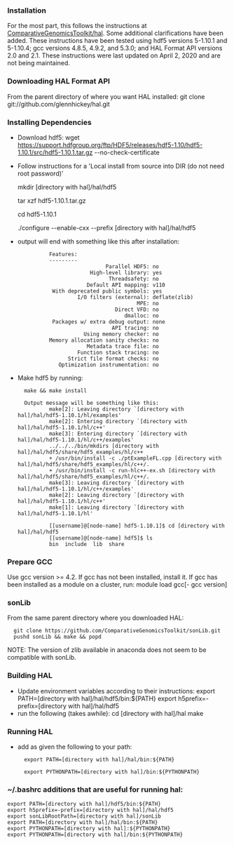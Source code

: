 ### Installation

For the most part, this follows the instructions at [ComparativeGenomicsToolkit/hal](https://github.com/ComparativeGenomicsToolkit/hal/blob/master/README.md). Some additional clarifications have been added.  These instructions have been tested using hdf5 versions 5-1.10.1 and 5-1.10.4; gcc versions 4.8.5, 4.9.2, and 5.3.0; and HAL Format API versions 2.0 and 2.1.  These instructions were last updated on April 2, 2020 and are not being maintained.


### Downloading HAL Format API

From the parent directory of where you want HAL installed:
git clone git://github.com/glennhickey/hal.git


### Installing Dependencies

* Download hdf5:
wget https://support.hdfgroup.org/ftp/HDF5/releases/hdf5-1.10/hdf5-1.10.1/src/hdf5-1.10.1.tar.gz --no-check-certificate

* Follow instructions for a 'Local install from source into DIR (do not need root password)'
	
	mkdir [directory with hal]/hal/hdf5

	tar xzf hdf5-1.10.1.tar.gz

	cd hdf5-1.10.1

	./configure --enable-cxx --prefix [directory with hal]/hal/hdf5

* output will end with something like this after installation:

				Features:
				---------
				                  Parallel HDF5: no
				             High-level library: yes
				                   Threadsafety: no
				            Default API mapping: v110
				 With deprecated public symbols: yes
				         I/O filters (external): deflate(zlib)
				                            MPE: no
				                     Direct VFD: no
				                        dmalloc: no
				 Packages w/ extra debug output: none
				                    API tracing: no
				           Using memory checker: no
				Memory allocation sanity checks: no
				            Metadata trace file: no
				         Function stack tracing: no
				      Strict file format checks: no
				   Optimization instrumentation: no

* Make hdf5 by running: 
		


		make && make install

		Output message will be something like this: 
				make[2]: Leaving directory `[directory with hal]/hal/hdf5-1.10.1/hl/examples'
				make[2]: Entering directory `[directory with hal]/hal/hdf5-1.10.1/hl/c++'
				make[3]: Entering directory `[directory with hal]/hal/hdf5-1.10.1/hl/c++/examples'
				../../../bin/mkdirs [directory with hal]/hal/hdf5/share/hdf5_examples/hl/c++
				+ /usr/bin/install -c ./ptExampleFL.cpp [directory with hal]/hal/hdf5/share/hdf5_examples/hl/c++/.
				+ /usr/bin/install -c run-hlc++-ex.sh [directory with hal]/hal/hdf5/share/hdf5_examples/hl/c++/.
				make[3]: Leaving directory `[directory with hal]/hal/hdf5-1.10.1/hl/c++/examples'
				make[2]: Leaving directory `[directory with hal]/hal/hdf5-1.10.1/hl/c++'
				make[1]: Leaving directory `[directory with hal]/hal/hdf5-1.10.1/hl'

				[[username]@[node-name] hdf5-1.10.1]$ cd [directory with hal]/hal/hdf5
				[[username]@[node-name] hdf5]$ ls
				bin  include  lib  share


### Prepare GCC 

Use gcc version >= 4.2.  If gcc has not been installed, install it.  If gcc has been installed as a module on a cluster, run:
	module load gcc[- gcc version]


### sonLib

From the same parent directory where you downloaded HAL:

	  git clone https://github.com/ComparativeGenomicsToolkit/sonLib.git
	  pushd sonLib && make && popd

NOTE: The version of zlib available in anaconda does not seem to be compatible with sonLib.


### Building HAL
* Update environment variables according to their instructions: 
		export PATH=[directory with hal]/hal/hdf5/bin:${PATH}
		export h5prefix=-prefix=[directory with hal]/hal/hdf5
* run the following (takes awhile):
		cd [directory with hal]/hal
		make 


### Running HAL

* add as given the following to your path:

		export PATH=[directory with hal]/hal/bin:${PATH}

		export PYTHONPATH=[directory with hal]/bin:${PYTHONPATH}


### ~/.bashrc additions that are useful for running hal:

```
export PATH=[directory with hal]/hdf5/bin:${PATH}
export h5prefix=-prefix=[directory with hal]/hal/hdf5
export sonLibRootPath=[directory with hal]/sonLib
export PATH=[directory with hal]/hal/bin:${PATH}
export PYTHONPATH=[directory with hal]:${PYTHONPATH}
export PYTHONPATH=[directory with hal]/bin:${PYTHONPATH}

```

